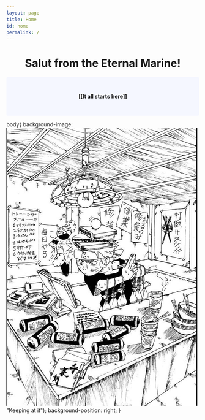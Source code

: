 ```yaml
---
layout: page
title: Home
id: home
permalink: /
---
```



<h1 style="text-align: center;">
Salut from the Eternal Marine!
</h1>

<p style="padding: 3em 1em; background: #f5f7ff; border-radius: 4px;" align="center">
  <span style="font-weight: bold">[[It all starts here]]</span>
</p>

body{
background-image: ![Keeping at it!](assets/Naruto.jpg) "Keeping at it");
background-position: right;
}

<!--
body {
background-image: assets/Naruto.jpg;
background-position: right;
background-repeat: no-repeat;
}
-->
<style>
  .wrapper {
    max-width: 46em;
  }
</style>
